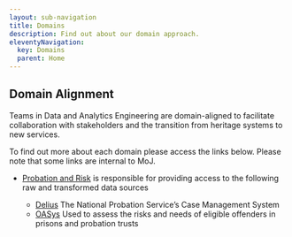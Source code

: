 ```yaml
---
layout: sub-navigation
title: Domains
description: Find out about our domain approach.
eleventyNavigation:
  key: Domains
  parent: Home
---
```


## Domain Alignment

Teams in Data and Analytics Engineering are domain-aligned to facilitate collaboration with stakeholders and the transition from heritage systems to new services.

To find out more about each domain please access the links below. Please note that some links are internal to MoJ.

- [Probation and Risk](https://ministryofjustice.github.io/analytical-platform-data-engineering/) is responsible for providing access to the following raw and transformed data sources

  - [Delius](https://www.data.gov.uk/dataset/8dae5fb2-82a2-4232-ae79-87e9c9fcfe46/ndelius) The National Probation Service’s Case Management System
  - [OASys](https://www.data.gov.uk/dataset/911acd3c-495f-48ca-88b6-024210868b06/offender-assessment-system-oasys) Used to assess the risks and needs of eligible offenders in prisons and probation trusts

